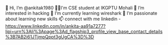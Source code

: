 👋 Hi, I’m @ankitak1980
🧑‍🎓I'm CSE student at IKGPTU Mohali
👀 I’m interested in hacking 
🌱 I’m currently learning wireshark
💞️ I’m passionate about learning new skills 
📫 connect with me linkedin - https://www.linkedin.com/in/ankita-aa91a7277?lipi=urn%3Ali%3Apage%3Ad_flagship3_profile_view_base_contact_details%3B7AB2i61JTjmpQppt3gUgCA%3D%3D

<!---
ankitak1980/ankitak1980 is a ✨ special ✨ repository because its `README.md` (this file) appears on your GitHub profile.
You can click the Preview link to take a look at your changes.
--->
